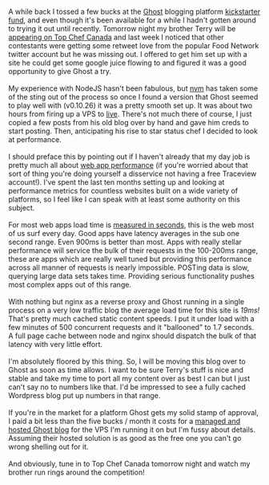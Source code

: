 A while back I tossed a few bucks at the <a href="https://ghost.org/">Ghost</a> blogging platform <a href="https://www.kickstarter.com/projects/johnonolan/ghost-just-a-blogging-platform">kickstarter fund</a>, and even though it's been available for a while I hadn't gotten around to trying it out until recently. Tomorrow night my brother Terry will be <a href="http://www.foodnetwork.ca/topchefcanada/season4/bios/terry-salmond/71005/story.html">appearing on Top Chef Canada</a>&nbsp;and last week I noticed that other contestants were getting some retweet love from the popular Food Network twitter account but he was missing out. I offered to get him set up with a site he could get some google juice flowing to and figured it was a good opportunity to give Ghost a try.<br /><br />My experience with NodeJS hasn't been fabulous, but <a href="https://github.com/creationix/nvm">nvm</a>&nbsp;has taken some of the sting out of the process so once I found a version that Ghost seemed to play well with (v0.10.26) it was a pretty smooth set up. It was about two hours from firing up a VPS to <a href="http://terry.salmond.ca/">live</a>. There's not much there of course, I just copied a few posts from his old blog over by hand and gave him creds to start posting. Then, anticipating his rise to star status chef I decided to look at performance.<br /><br />I should preface this by pointing out if I haven't already that my day job is pretty much all about <a href="http://www.appneta.com/products/traceview/">web app performance</a>&nbsp;(if you're worried about that sort of thing you're doing yourself a disservice not having a free Traceview account!). I've spent the last ten months setting up and looking at performance metrics for countless websites built on a wide variety of platforms, so I feel like I can speak with at least some authority on this subject.<br /><br />For most web apps load time is <a href="http://www.appneta.com/blog/website-revenue-performance/">measured in seconds</a>, this is the web most of us surf every day. Good apps have latency averages in the sub one second range. Even 900ms is better than most. Apps with really stellar performance will service the bulk of their requests in the 100-200ms range, these are apps which are really well tuned but providing this performance across all manner of requests is nearly impossible. POSTing data is slow, querying large data sets takes time. Providing serious functionality pushes most complex apps out of this range.<br /><br />With nothing but nginx as a reverse proxy and Ghost running in a single process on a very low traffic blog the average load time for this site is <i>19ms! </i>That's pretty much cached static content speeds. I put it under load with a few minutes of 500 concurrent requests and it "ballooned" to 1.7 seconds. A full page cache between node and nginx should dispatch the bulk of that latency with very little effort.<br /><br />I'm absolutely floored by this thing. So, I will be moving this blog over to Ghost as soon as time allows. I want to be sure Terry's stuff is nice and stable and take my time to port all my content over as best I can but I just can't say no to numbers like that. I'd be impressed to see a fully cached Wordpress blog put up numbers in that range.<br /><br />If you're in the market for a platform Ghost gets my solid stamp of approval, I paid a bit less than the five bucks / month it costs for a <a href="https://ghost.org/subscribe/trial/">managed and hosted Ghost blog</a> for the VPS I'm running it on but I'm fussy about details. Assuming their hosted solution is as good as the free one you can't go wrong shelling out for it.<br /><br />And obviously, tune in to Top Chef Canada tomorrow night and watch my brother run rings around the competition!